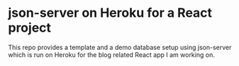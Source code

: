 # json-server on Heroku for a React project
This repo provides a template and a demo database setup using json-server which is run on Heroku for the blog related React app I am working on.

